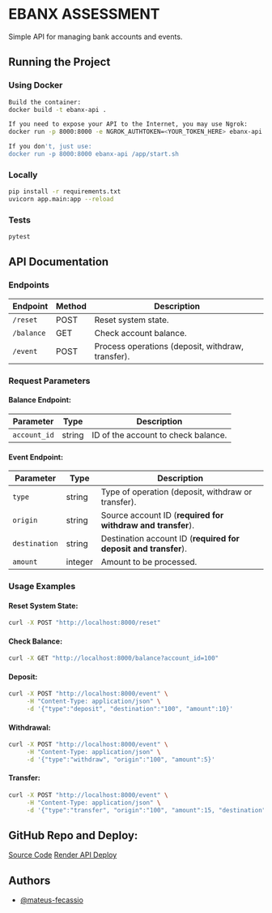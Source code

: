 # EBANX ASSESSMENT
Simple API for managing bank accounts and events.

## Running the Project

### Using Docker
```bash
Build the container:
docker build -t ebanx-api .

If you need to expose your API to the Internet, you may use Ngrok:
docker run -p 8000:8000 -e NGROK_AUTHTOKEN=<YOUR_TOKEN_HERE> ebanx-api /app/start.sh

If you don't, just use:
docker run -p 8000:8000 ebanx-api /app/start.sh
```

### Locally
```bash
pip install -r requirements.txt
uvicorn app.main:app --reload
```

### Tests
```bash
pytest
``` 

## API Documentation

### Endpoints

| Endpoint | Method | Description |
|----------|--------|-------------|
| `/reset` | POST | Reset system state. |
| `/balance` | GET | Check account balance. |
| `/event` | POST | Process operations (deposit, withdraw, transfer). |


### Request Parameters

#### Balance Endpoint:
| Parameter | Type | Description |
|-----------|------|-------------|
| `account_id` | string | ID of the account to check balance. |

#### Event Endpoint:
| Parameter | Type | Description |
|-----------|------|-------------|
| `type` | string | Type of operation (deposit, withdraw or transfer). |
| `origin` | string | Source account ID (**required for withdraw and transfer**). |
| `destination` | string | Destination account ID (**required for deposit and transfer**). |
| `amount` | integer | Amount to be processed. |

### Usage Examples

#### Reset System State:
```bash
curl -X POST "http://localhost:8000/reset"
```

#### Check Balance:
```bash
curl -X GET "http://localhost:8000/balance?account_id=100"
```

#### Deposit:
```bash
curl -X POST "http://localhost:8000/event" \
     -H "Content-Type: application/json" \
     -d '{"type":"deposit", "destination":"100", "amount":10}'
```

#### Withdrawal:
```bash
curl -X POST "http://localhost:8000/event" \
     -H "Content-Type: application/json" \
     -d '{"type":"withdraw", "origin":"100", "amount":5}'
```

#### Transfer:
```bash
curl -X POST "http://localhost:8000/event" \
     -H "Content-Type: application/json" \
     -d '{"type":"transfer", "origin":"100", "amount":15, "destination":"300"}'
```


## GitHub Repo and Deploy:
[Source Code](https://github.com/mateus-fecassio/ebanx_assessment)
[Render API Deploy](https://ebanx-assessment.onrender.com)

## Authors
- [@mateus-fecassio](https://github.com/mateus-fecassio)